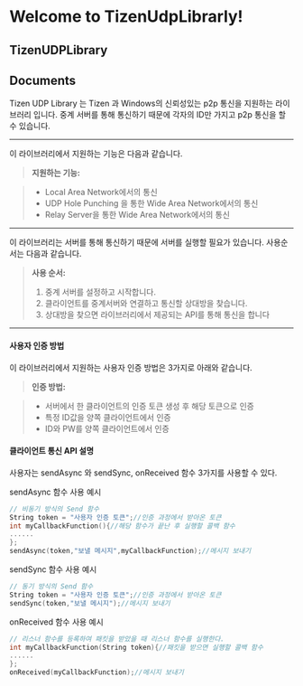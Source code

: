 Welcome to TizenUdpLibrarly!
===================


TizenUDPLibrary
----------


Documents
-------------

Tizen UDP Library 는 Tizen 과 Windows의 신뢰성있는 p2p 통신을 지원하는 라이브러리 입니다. 중계 서버를 통해 통신하기 때문에 각자의 ID만 가지고 p2p 통신을 할 수 있습니다.

------------
이 라이브러리에서 지원하는 기능은 다음과 같습니다.

> **지원하는 기능:**

> - Local Area Network에서의 통신
> - UDP Hole Punching 을 통한 Wide Area Network에서의 통신
> - Relay Server을 통한 Wide Area Network에서의 통신

------------
이 라이브러리는 서버를 통해 통신하기 때문에 서버를 실행할 필요가 있습니다.
 사용순서는 다음과 같습니다.
 
> **사용 순서:**
> 
> 1. 중계 서버를 설정하고 시작합니다.
>2. 클라이언트를 중계서버와 연결하고 통신할 상대방을 찾습니다.
>3. 상대방을 찾으면 라이브러리에서 제공되는 API를 통해 통신을 합니다

---------
#### 사용자 인증 방법
이 라이브러리에서 지원하는 사용자 인증 방법은 3가지로 아래와 같습니다.

> **인증 방법:**

> - 서버에서 한 클라이언트의 인증 토큰 생성 후 해당 토큰으로 인증
> - 특정 ID값을 양쪽 클라이언트에서 인증
> - ID와 PW를 양쪽 클라이언트에서 인증

#### 클라이언트 통신 API 설명
사용자는 sendAsync 와 sendSync, onReceived 함수 3가지를 사용할 수 있다.

sendAsync 함수 사용 예시
```cpp
// 비동기 방식의 Send 함수
String token = "사용자 인증 토큰";//인증 과정에서 받아온 토큰
int myCallbackFunction(){//해당 함수가 끝난 후 실행할 콜백 함수
......
};
sendAsync(token,"보낼 메시지",myCallbackFunction);//메시지 보내기
```

sendSync 함수 사용 예시
```cpp
// 동기 방식의 Send 함수
String token = "사용자 인증 토큰";//인증 과정에서 받아온 토큰
sendSync(token,"보낼 메시지");//메시지 보내기
```
onReceived 함수 사용 예시
```cpp
// 리스너 함수를 등록하여 패킷을 받았을 때 리스너 함수를 실행한다.
int myCallbackFunction(String token){//패킷을 받으면 실행할 콜백 함수
......
};
onReceived(myCallbackFunction);//메시지 보내기
```

